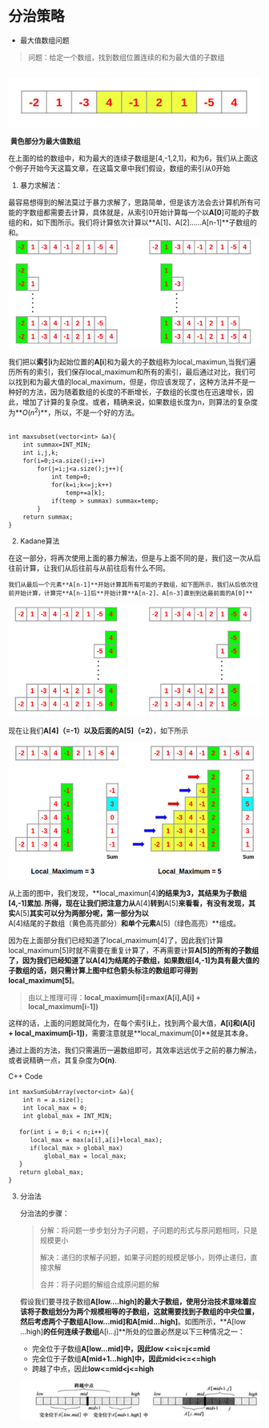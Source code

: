 # 分治策略

- 最大值数组问题

> 问题：给定一个数组，找到数组位置连续的和为最大值的子数组

​     ![](https://raw.githubusercontent.com/TittyLiu/staticResource/master/images/Divide/maximun001.png)

​                                         **黄色部分为最大值数组**</br>

​             在上面的给的数组中，和为最大的连续子数组是[4,-1,2,1]，和为6，我们从上面这个例子开始今天这篇文章，在这篇文章中我们假设，数组的索引从0开始</br>

1.  暴力求解法：

   最容易想得到的解法莫过于暴力求解了，思路简单，但是该方法会去计算机所有可能的字数组都需要去计算，具体就是，从索引0开始计算每一个以**A[0**]可能的子数组的和，如下图所示。我们将计算依次计算以**A[1]、A[2]......A[n-1]**子数组的和。    ![](https://raw.githubusercontent.com/TittyLiu/staticResource/master/images/Divide/maximun002.png)

​       我们把以**索引i**为起始位置的**A[i**]和为最大的子数组称为local_maximun,当我们遍历所有的索引，我们保存local_maximum和所有的索引，最后通过对比，我们可以找到和为最大值的local_maximum，但是，你应该发现了，这种方法并不是一种好的方法，因为随着数组的长度的不断增长，子数组的长度也在迅速增长，因此，增加了计算的复杂度。或者，精确来说，如果数组长度为n，则算法的复杂度为**$O(n^2)$**，所以，不是一个好的方法。</br>

```

int maxsubset(vector<int> &a){
    int summax=INT_MIN;
    int i,j,k;
    for(i=0;i<a.size();i++)
        for(j=i;j<a.size();j++){
            int temp=0;
            for(k=i;k<=j;k++)
                temp+=a[k];
            if(temp > summax) summax=temp;
        }
    return summax;
}
```

2.  Kadane算法

   在这一部分，将再次使用上面的暴力解法，但是与上面不同的是，我们这一次从后往前计算，让我们从后往前与从前往后有什么不同。</br>

    我们从最后一个元素**A[n-1]**开始计算其所有可能的子数组，如下图所示，我们从后依次往前开始计算，计算完**A[n-1]后**开始计算**A[n-2]、A[n-3]直到到达最前面的A[0]**

![](https://raw.githubusercontent.com/TittyLiu/staticResource/master/images/Divide/maximun003.png)

​      现在让我们**A[4]（=-1）**以及后面的**A[5]（=2）**，如下所示

![](https://raw.githubusercontent.com/TittyLiu/staticResource/master/images/Divide/maximun004.png)

​       从上面的图中，我们发现，**local_maximun[4]**的结果为3，其结果为子数组[4,-1]累加.  所得，现在让我们把注意力从**A[4]**转到**A[5]**来看看，有没有发现，其实**A[5]**其实可以分为两部分呢，第一部分为以**A[4]结尾的子数组（黄色高亮部分）**和单个元素**A[5]（绿色高亮）**组成。</br>

​      因为在上面部分我们已经知道了local_maximum[4]了，因此我们计算local_maximum[5]时就不需要在重复计算了，不再需要计算**A[5]**的所有的子数组了，因为我们已经知道了以**A[4]**为结尾的子数组，如果数组**[4,-1]**为具有最大值的子数组的话，则只需计算上图中红色箭头标注的数组即可得到**local_maximum[5]**。

> 由以上推理可得：**local_maximum[i]=max(A[i],A[i] + local_maximum[i-1])**

这样的话，上面的问题就简化为，在每个索引**i**上，找到两个最大值，**A[i]**和**(A[i] + local_maximum[i-1])**，需要注意就是**local_maximum[0]**就是其本身。</br>

  通过上面的方法，我们只需遍历一遍数组即可，其效率远远优于之前的暴力解法，或者说精确一点，其复杂度为**O(n)**.</br>

C++ Code

```
int maxSumSubArray(vector<int> &a){
    int n = a.size();
    int local_max = 0;
    int global_max = INT_MIN;
   
   for(int i = 0;i < n;i++){
      local_max = max(a[i],a[i]+local_max);
      if(local_max > global_max)
          global_max = local_max;
   }
   return global_max;
}
```

3. 分治法

   分治法的步骤：</br>

   > 分解：将问题一步步划分为子问题，子问题的形式与原问题相同，只是规模更小
   >
   > 解决：递归的求解子问题，如果子问题的规模足够小，则停止递归，直接求解
   >
   > 合并：将子问题的解组合成原问题的解

     假设我们要寻找子数组**A[low....high]**的最大子数组，使用分治技术意味着应该将子数组划分为两个规模相等的子数组，这就需要找到子数组的中央位置，然后考虑两个子数组**A[low...mid]和A[mid...high]**。如图所示，**A[low ...high]**的任何连续子数组**A[i...j]**所处的位置必然是以下三种情况之一：

   - 完全位于子数组**A[low...mid]**中，因此**low <=i<=j<=mid**
   - 完全位于子数组**A[mid+1...high]**中，因此**mid<i<=<=high**
   - 跨越了中点，因此**low<=mid<j<=high**

   ![](https://raw.githubusercontent.com/TittyLiu/staticResource/master/images/Divide/maximum005.png)













